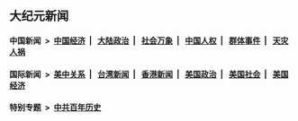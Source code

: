 ## 大纪元新闻

#### 中国新闻 &nbsp;>&nbsp; [中国经济](indexes/ncid283/README.md?07280045) &nbsp;| &nbsp; [大陆政治](indexes/ncid277/README.md?07280045) &nbsp;| &nbsp; [社会万象](indexes/ncid282/README.md?07280045) &nbsp;| &nbsp; [中国人权](indexes/ncid278/README.md?07280045) &nbsp;| &nbsp; [群体事件](indexes/ncid279/README.md?07280045) &nbsp;| &nbsp; [天灾人祸](indexes/ncid280/README.md?07280045)

#### 国际新闻 &nbsp;>&nbsp; [美中关系](indexes/nf1412576/README.md?07280045) &nbsp;| &nbsp; [台湾新闻](indexes/ncid1349361/README.md?07280045) &nbsp;| &nbsp; [香港新闻](indexes/ncid1349362/README.md?07280045) &nbsp;| &nbsp; [美国政治](indexes/ncid1078159/README.md?07280045) &nbsp;| &nbsp; [美国社会](indexes/ncid1078160/README.md?07280045) &nbsp;| &nbsp; [美国经济](indexes/ncid1078158/README.md?07280045)

#### 特别专题 &nbsp;>&nbsp; [中共百年历史](https://github.com/epoch-news/epoch-special/blob/master/README.md?07280045)  
